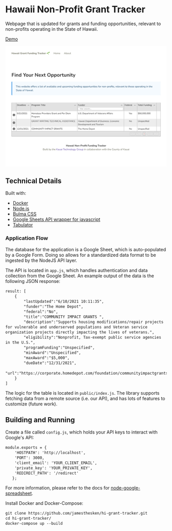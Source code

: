 # Hawaii Non-Profit Grant Tracker
Webpage that is updated for grants and funding opportunities, relevant to non-profits operating in the State of Hawaii.

[Demo](https://hi-grant-tracker.herokuapp.com)

![Prototype screenshot](./demo.png)

## Technical Details
Built with:
* [Docker](https://www.docker.com)
* [Node.js](https://nodejs.org/en/)
* [Bulma CSS](https://bulma.io)
* [Google Sheets API wrapper for javascript](https://github.com/theoephraim/node-google-spreadsheet)
* [Tabulator](https://tabulator.info)

### Application Flow
The database for the application is a Google Sheet, which is auto-populated by a Google Form. Doing so allows for a standardized data format to be ingested by the NodeJS API layer. 

The API is located in `app.js`, which handles authentication and data collection from the Google Sheet. An example output of the data is the following JSON response:

```
result: [
    {
        "lastUpdated":"6/10/2021 10:11:35",
        "funder":"The Home Depot",
        "federal":"No",
        "title":"COMMUNITY IMPACT GRANTS ",
        "description":"Supports housing modifications/repair projects for vulnerable and underserved populations and Veteran service organization projects directly impacting the lives of veterans.",
        "eligibility":"Nonprofit, Tax-exempt public service agencies in the U.S.",
        "programFunding":"Unspecified",
        "minAward":"Unspecified",
        "maxAward":"$5,000",
        "dueDate":"12/31/2021",
        "url":"https://corporate.homedepot.com/foundation/communityimpactgrants"
    }
]
```

The logic for the table is located in `public/index.js`. The library supports fetching data from a remote source (i.e. our API), and has lots of features to customize (future work).

## Building and Running
Create a file called `config.js`, which holds your API keys to interact with Google's API:
```
module.exports = {
    'HOSTPATH': 'http://localhost',
    'PORT': 3000,
    'client_email': 'YOUR_CLIENT_EMAIL',
    'private_key': 'YOUR_PRIVATE_KEY',
    'REDIRECT_PATH': '/redirect'
   };
```
For more information, please refer to the docs for [node-google-spreadsheet](https://theoephraim.github.io/node-google-spreadsheet/#/getting-started/authentication).

Install Docker and Docker-Compose:
```
git clone https://github.com/jamesthesken/hi-grant-tracker.git
cd hi-grant-tracker/
docker-compose up --build
```